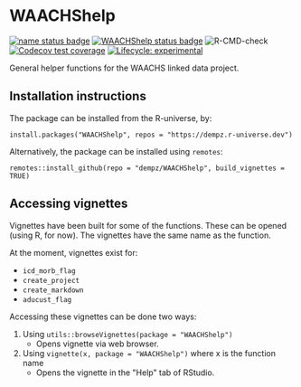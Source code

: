 # WAACHShelp

[![name status badge](https://dempz.r-universe.dev/badges/:name)](https://dempz.r-universe.dev/)
[![WAACHShelp status badge](https://dempz.r-universe.dev/WAACHShelp/badges/version)](https://dempz.r-universe.dev/WAACHShelp)
![R-CMD-check](https://github.com/dempz/WAACHShelp/actions/workflows/R-CMD-check.yaml/badge.svg)
[![Codecov test coverage](https://codecov.io/gh/dempz/WAACHShelp/graph/badge.svg)](https://app.codecov.io/gh/dempz/WAACHShelp)
[![Lifecycle: experimental](https://img.shields.io/badge/lifecycle-experimental-orange.svg)](https://lifecycle.r-lib.org/articles/stages.html#experimental)


General helper functions for the WAACHS linked data project.

## Installation instructions

The package can be installed from the R-universe, by:
```
install.packages("WAACHShelp", repos = "https://dempz.r-universe.dev")
```

Alternatively, the package can be installed using `remotes`:
```
remotes::install_github(repo = "dempz/WAACHShelp", build_vignettes = TRUE)
```

## Accessing vignettes

Vignettes have been built for some of the functions. These can be opened (using R, for now). The vignettes have the same name as the function.

At the moment, vignettes exist for:

+ `icd_morb_flag`
+ `create_project`
+ `create_markdown`
+ `aducust_flag`

Accessing these vignettes can be done two ways:

1) Using `utils::browseVignettes(package = "WAACHShelp")`
     + Opens vignette via web browser.
3) Using `vignette(x, package = "WAACHShelp")` where x is the function name
     + Opens the vignette in the "Help" tab of RStudio.
